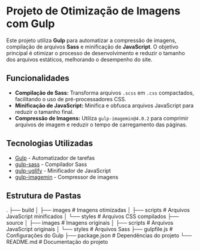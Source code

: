 # Projeto de Otimização de Imagens com Gulp

Este projeto utiliza **Gulp** para automatizar a compressão de imagens, compilação de arquivos **Sass** e minificação de **JavaScript**. O objetivo principal é otimizar o processo de desenvolvimento e reduzir o tamanho dos arquivos estáticos, melhorando o desempenho do site.

## Funcionalidades

- **Compilação de Sass:** Transforma arquivos `.scss` em `.css` compactados, facilitando o uso de pré-processadores CSS.
- **Minificação de JavaScript:** Minifica e obfusca arquivos JavaScript para reduzir o tamanho final.
- **Compressão de Imagens:** Utiliza `gulp-imagemin@4.0.2` para comprimir arquivos de imagem e reduzir o tempo de carregamento das páginas. 

## Tecnologias Utilizadas

- [Gulp](https://gulpjs.com/) - Automatizador de tarefas
- [gulp-sass](https://www.npmjs.com/package/gulp-sass) - Compilador Sass
- [gulp-uglify](https://www.npmjs.com/package/gulp-uglify) - Minificador de JavaScript
- [gulp-imagemin](https://www.npmjs.com/package/gulp-imagemin) - Compressor de imagens

## Estrutura de Pastas
.
├── build
│   ├── images    # Imagens otimizadas
│   ├── scripts   # Arquivos JavaScript minificados
│   └── styles    # Arquivos CSS compilados
├── source
│   ├── images    # Imagens originais
│   ├── scripts   # Arquivos JavaScript originais
│   └── styles    # Arquivos Sass
├── gulpfile.js   # Configurações do Gulp
├── package.json  # Dependências do projeto
└── README.md     # Documentação do projeto